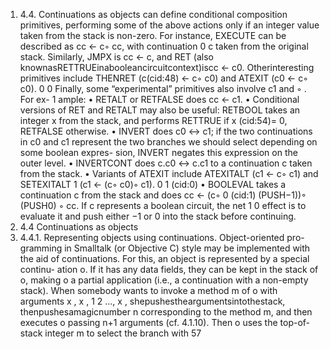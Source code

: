 1. 4.4. Continuations as objects
can define conditional composition primitives, performing some of the above
actions only if an integer value taken from the stack is non-zero.
For instance, EXECUTE can be described as cc ← c◦ cc, with continuation
0
c taken from the original stack. Similarly, JMPX is cc ← c, and RET (also
knownasRETTRUEinabooleancircuitcontext)iscc ← c0. Otherinteresting
primitives include THENRET (c(cid:48) ← c◦ c0) and ATEXIT (c0 ← c◦ c0).
0 0
Finally, some “experimental” primitives also involve c1 and ◦ . For ex-
1
ample:
• RETALT or RETFALSE does cc ← c1.
• Conditional versions of RET and RETALT may also be useful: RETBOOL
takes an integer x from the stack, and performs RETTRUE if x (cid:54)= 0,
RETFALSE otherwise.
• INVERT does c0 ↔ c1; if the two continuations in c0 and c1 represent
the two branches we should select depending on some boolean expres-
sion, INVERT negates this expression on the outer level.
• INVERTCONT does c.c0 ↔ c.c1 to a continuation c taken from the stack.
• Variants of ATEXIT include ATEXITALT (c1 ← c◦ c1) and SETEXITALT
1
(c1 ← (c◦ c0)◦ c1).
0 1
(cid:0)
• BOOLEVAL takes a continuation c from the stack and does cc ← (c◦
0
(cid:1)
(PUSH−1))◦ (PUSH0) ◦ cc. If c represents a boolean circuit, the net
1 0
effect is to evaluate it and push either −1 or 0 into the stack before
continuing.
1. 4.4 Continuations as objects
1. 4.4.1. Representing objects using continuations. Object-oriented pro-
gramming in Smalltalk (or Objective C) style may be implemented with the
aid of continuations. For this, an object is represented by a special continu-
ation o. If it has any data fields, they can be kept in the stack of o, making
o a partial application (i.e., a continuation with a non-empty stack).
When somebody wants to invoke a method m of o with arguments x , x ,
1 2
..., x , shepushestheargumentsintothestack, thenpushesamagicnumber
n
corresponding to the method m, and then executes o passing n+1 arguments
(cf. 4.1.10). Then o uses the top-of-stack integer m to select the branch with
57

